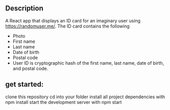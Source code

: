 ## Description
A React app that displays an ID card for an imaginary user using https://randomuser.me/. The ID card contains the following
- Photo
- First name
- Last name
- Date of birth
- Postal code
- User ID is cryptographic hash of the first name, last name, date of birth, and postal code.


## get started:

clone this repository
cd into your folder
install all project dependencies with npm install
start the development server with npm start
